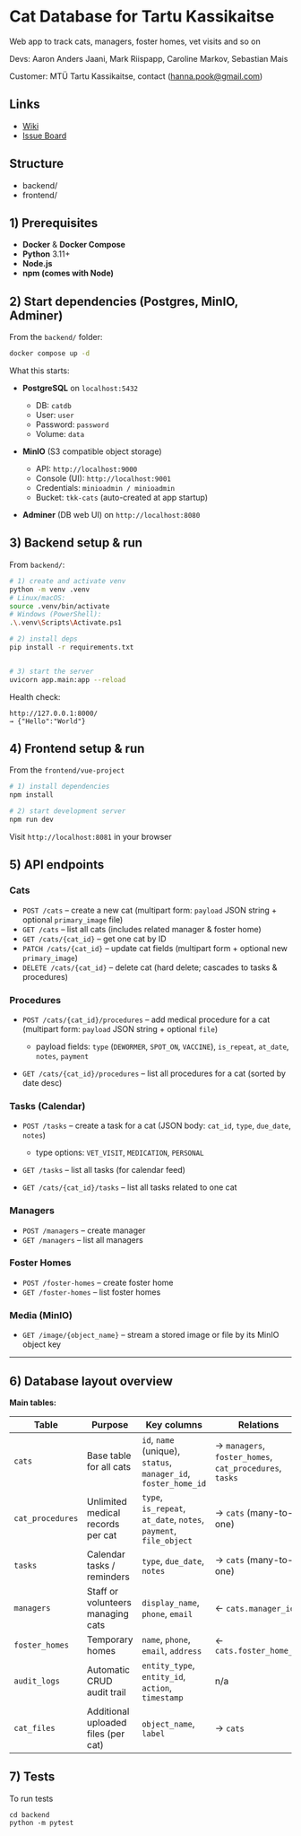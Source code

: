 # Cat Database for Tartu Kassikaitse

Web app to track cats, managers, foster homes, vet visits and so on

Devs: Aaron Anders Jaani, Mark Riispapp, Caroline Markov, Sebastian Mais

Customer: MTÜ Tartu Kassikaitse, contact (hanna.pook@gmail.com)

## Links
- [Wiki](https://gitlab.cs.ut.ee/aajaani/catdb/-/wikis/home)
- [Issue Board](https://gitlab.cs.ut.ee/aajaani/catdb/-/boards)

## Structure
- backend/  
- frontend/ 


## 1) Prerequisites

* **Docker** & **Docker Compose**
* **Python** 3.11+ 
* **Node.js** 
* **npm (comes with Node)** 


## 2) Start dependencies (Postgres, MinIO, Adminer)

From the `backend/` folder:

```bash
docker compose up -d
```

What this starts:

* **PostgreSQL** on `localhost:5432`

  * DB: `catdb`
  * User: `user`
  * Password: `password`
  * Volume: `data`
* **MinIO** (S3 compatible object storage)

  * API: `http://localhost:9000`
  * Console (UI): `http://localhost:9001`
  * Credentials: `minioadmin / minioadmin`
  * Bucket: `tkk-cats` (auto-created at app startup)
* **Adminer** (DB web UI) on `http://localhost:8080`


## 3) Backend setup & run

From `backend/`:

```bash
# 1) create and activate venv
python -m venv .venv
# Linux/macOS:
source .venv/bin/activate
# Windows (PowerShell):
.\.venv\Scripts\Activate.ps1

# 2) install deps
pip install -r requirements.txt


# 3) start the server
uvicorn app.main:app --reload
```


Health check:

```
http://127.0.0.1:8000/
→ {"Hello":"World"}
```

## 4) Frontend setup & run

From the `frontend/vue-project`

```bash
# 1) install dependencies
npm install

# 2) start development server
npm run dev
```

Visit ``http://localhost:8081`` in your browser



## 5) API endpoints 

### Cats

* `POST /cats` – create a new cat (multipart form: `payload` JSON string + optional `primary_image` file)
* `GET /cats` – list all cats (includes related manager & foster home)
* `GET /cats/{cat_id}` – get one cat by ID
* `PATCH /cats/{cat_id}` – update cat fields (multipart form + optional new `primary_image`)
* `DELETE /cats/{cat_id}` – delete cat (hard delete; cascades to tasks & procedures)

### Procedures

* `POST /cats/{cat_id}/procedures` – add medical procedure for a cat (multipart form: `payload` JSON string + optional `file`)

  * payload fields: `type` (`DEWORMER`, `SPOT_ON`, `VACCINE`), `is_repeat`, `at_date`, `notes`, `payment`
* `GET /cats/{cat_id}/procedures` – list all procedures for a cat (sorted by date desc)

###  Tasks (Calendar)

* `POST /tasks` – create a task for a cat (JSON body: `cat_id`, `type`, `due_date`, `notes`)

  * type options: `VET_VISIT`, `MEDICATION`, `PERSONAL`
* `GET /tasks` – list all tasks (for calendar feed)
* `GET /cats/{cat_id}/tasks` – list all tasks related to one cat

### Managers

* `POST /managers` – create manager
* `GET /managers` – list all managers

### Foster Homes

* `POST /foster-homes` – create foster home
* `GET /foster-homes` – list foster homes

### Media (MinIO)

* `GET /image/{object_name}` – stream a stored image or file by its MinIO object key

---

## 6) Database layout overview

**Main tables:**

| Table            | Purpose                             | Key columns                                                       | Relations                                               |
| ---------------- | ----------------------------------- | ----------------------------------------------------------------- | ------------------------------------------------------- |
| `cats`           | Base table for all cats             | `id`, `name` (unique), `status`, `manager_id`, `foster_home_id`   | → `managers`, `foster_homes`, `cat_procedures`, `tasks` |
| `cat_procedures` | Unlimited medical records per cat   | `type`, `is_repeat`, `at_date`, `notes`, `payment`, `file_object` | → `cats` (many-to-one)                                  |
| `tasks`          | Calendar tasks / reminders          | `type`, `due_date`, `notes`                                       | → `cats` (many-to-one)                                  |
| `managers`       | Staff or volunteers managing cats   | `display_name`, `phone`, `email`                                  | ← `cats.manager_id`                                     |
| `foster_homes`   | Temporary homes                     | `name`, `phone`, `email`, `address`                               | ← `cats.foster_home_id`                                 |
| `audit_logs`     | Automatic CRUD audit trail          | `entity_type`, `entity_id`, `action`, `timestamp`                 | n/a                                                     |
| `cat_files`      | Additional uploaded files (per cat) | `object_name`, `label`                                            | → `cats`                                                |




## 7) Tests

To run tests 
``` 
cd backend
python -m pytest

```



